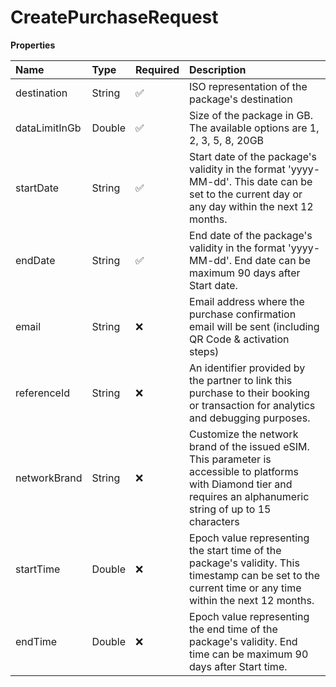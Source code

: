 # CreatePurchaseRequest

**Properties**

| Name          | Type   | Required | Description                                                                                                                                                            |
| :------------ | :----- | :------- | :--------------------------------------------------------------------------------------------------------------------------------------------------------------------- |
| destination   | String | ✅       | ISO representation of the package's destination                                                                                                                        |
| dataLimitInGb | Double | ✅       | Size of the package in GB. The available options are 1, 2, 3, 5, 8, 20GB                                                                                               |
| startDate     | String | ✅       | Start date of the package's validity in the format 'yyyy-MM-dd'. This date can be set to the current day or any day within the next 12 months.                         |
| endDate       | String | ✅       | End date of the package's validity in the format 'yyyy-MM-dd'. End date can be maximum 90 days after Start date.                                                       |
| email         | String | ❌       | Email address where the purchase confirmation email will be sent (including QR Code & activation steps)                                                                |
| referenceId   | String | ❌       | An identifier provided by the partner to link this purchase to their booking or transaction for analytics and debugging purposes.                                      |
| networkBrand  | String | ❌       | Customize the network brand of the issued eSIM. This parameter is accessible to platforms with Diamond tier and requires an alphanumeric string of up to 15 characters |
| startTime     | Double | ❌       | Epoch value representing the start time of the package's validity. This timestamp can be set to the current time or any time within the next 12 months.                |
| endTime       | Double | ❌       | Epoch value representing the end time of the package's validity. End time can be maximum 90 days after Start time.                                                     |
